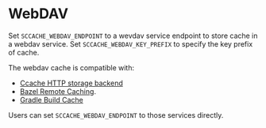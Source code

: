 # WebDAV

Set `SCCACHE_WEBDAV_ENDPOINT` to a wevdav service endpoint to store cache in a webdav service. Set `SCCACHE_WEBDAV_KEY_PREFIX` to specify the key prefix of cache.

The webdav cache is compatible with:

- [Ccache HTTP storage backend](https://ccache.dev/manual/4.7.4.html#_http_storage_backend)
- [Bazel Remote Caching](https://bazel.build/remote/caching).
- [Gradle Build Cache](https://docs.gradle.org/current/userguide/build_cache.html)

Users can set `SCCACHE_WEBDAV_ENDPOINT` to those services directly.
